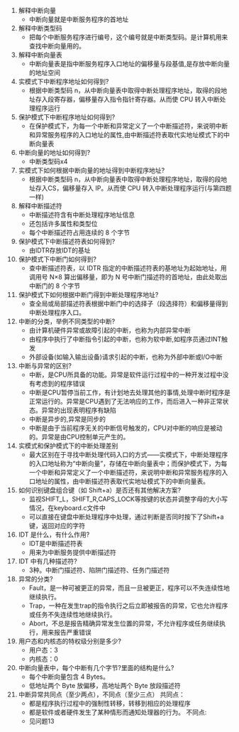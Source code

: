 1. 解释中断向量 
    - 中断向量就是中断服务程序的⾸地址
2. 解释中断类型码 
    - 把每个中断服务程序进行编号，这个编号就是中断类型码。是计算机用来查找中断向量用的。
3. 解释中断向量表 
    - 中断向量表是指中断服务程序入口地址的偏移量与段基值,是存放中断向量的地址空间
4. 实模式下中断程序地址如何得到? 
    - 根据中断类型码 n，从中断向量表中取得中断处理程序地址，取得的段地址存入段寄存器，偏移量存入指令指针寄存器。从而使 CPU 转入中断处理程序运行
5. 保护模式下中断程序地址如何得到? 
    - 在保护模式下，为每一个中断和异常定义了一个中断描述符，来说明中断和异常服务程序的入口地址的属性,由中断描述符表取代实地址模式下的中断向量表
6. 中断向量的地址如何得到? 
    - 中断类型码x4
7. 实模式下如何根据中断向量的地址得到中断程序地址? 
    - 根据中断类型码 n，从中断向量表中取得中断处理程序地址，取得的段地址存入CS，偏移量存入 IP。从而使 CPU 转入中断处理程序运行(与第四题一样) 
8. 解释中断描述符 
    - 中断描述符含有中断处理程序地址信息
    - 还包括许多属性和类型位
    - 每个中断描述符占用连续的 8 个字节
9. 保护模式下中断描述符表如何得到? 
    - 由IDTR存放IDT的基址
10. 保护模式下中断门如何得到? 
    - 查中断描述符表，以 IDTR 指定的中断描述符表的基地址为起始地址，用调用号 N×8 算出偏移量，即为 N 号中断门描述符的首地址，由此处取出中断门的 8 个字节
11. 保护模式下如何根据中断门得到中断处理程序地址? 
    - 查全局或局部描述符表根据中断门中的选择子（段选择符）和偏移量得到中断处理程序入口。
12. 中断的分类，举例不同类型的中断? 
    - 由计算机硬件异常或故障引起的中断，也称为内部异常中断
    - 由程序中执行了中断指令引起的中断，也称为软中断,如程序员通过INT触发
    - 外部设备(如输入输出设备)请求引起的中断，也称为外部中断或I/O中断
13. 中断与异常的区别? 
    - 中断，是CPU所具备的功能。异常是软件运行过程中的一种开发过程中没有考虑到的程序错误
    - 中断是CPU暂停当前工作，有计划地去处理其他的事情,处理中断时程序是正常运行的。异常是CPU遇到了无法响应的工作，而后进入一种非正常状态。异常的出现表明程序有缺陷
    - 中断是异步的,异常是同步的
    - 中断是由于当前程序无关的中断信号触发的，CPU对中断的响应是被动的。异常是由CPU控制单元产生的。
14. 实模式和保护模式下的中断处理差别 
    - 最大区别在于寻找中断处理代码入口的方式——实模式下，中断处理程序的入口地址称为“中断向量”，存储在中断向量表中；而保护模式下，为每⼀个中断和异常定义了⼀个中断描述符，来说明中断和异常服务程序的入口地址的属性，由中断描述符表取代实地址模式下的中断向量表。
15. 如何识别键盘组合键（如 Shift+a）是否还有其他解决方案? 
    - 监视SHIFT_L，SHIFT_R,CAPS_LOCK等按键的状态并调整字母的大小写情况，在keyboard.c文件中
    - 可以直接在键盘中断处理程序中处理，通过判断是否同时按下了Shift+a键，返回对应的字符
16. IDT 是什么，有什么作用? 
    - IDT是中断描述符表
    - 用来为中断服务提供中断描述符
17. IDT 中有几种描述符? 
    - 3种。中断门描述符、陷阱门描述符、任务门描述符
18. 异常的分类? 
    - Fault，是一种可被更正的异常，而且一旦被更正，程序可以不失连续性地继续执行。
    - Trap，一种在发生trap的指令执行之后立即被报告的异常，它也允许程序或任务不失连续性地继续执行。
    - Abort，不总是报告精确异常发生位置的异常，不允许程序或任务继续执行，用来报告严重错误
19. 用户态和内核态的特权级分别是多少? 
    - 用户态：3
    - 内核态：0
20. 中断向量表中，每个中断有几个字节?里面的结构是什么? 
    - 每个中断向量包含 4 Bytes。
    - 低地址两个 Byte 放偏移，高地址两个 Byte 放段描述符
21. 中断异常共同点（至少两点），不同点（至少三点）
共同点：
    - 都是程序执行过程中的强制性转移，转移到相应的处理程序
    - 都是软件或者硬件发生了某种情形而通知处理器的行为。
不同点:
    - 见问题13